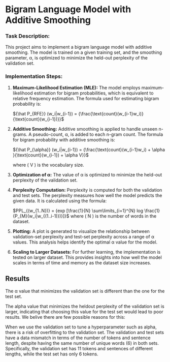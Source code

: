 # Bigram Language Model with Additive Smoothing 

### Task Description:

This project aims to implement a bigram language model with additive smoothing. The model is trained on a given training set, and the smoothing parameter, α, is optimized to minimize the held-out perplexity of the validation set. 

### Implementation Steps:

1. **Maximum-Likelihood Estimation (MLE):**
   The model employs maximum-likelihood estimation for bigram probabilities, which is equivalent to relative frequency estimation. The formula used for estimating bigram probability is:

   ${\hat P_{RFE}} (w_i|w_{i-1})  = {\frac{\text{count}(w_{i-1}w_i)}{\text{count}(w_{i-1})}}$
   
     
3. **Additive Smoothing:**
   Additive smoothing is applied to handle unseen n-grams. A pseudo-count, α, is added to each n-gram count. The formula for bigram probability with additive smoothing is:

   ${\hat P_{\alpha}} (w_i|w_{i-1})  = {\frac{\text{count}(w_{i-1}w_i) + \alpha }{\text{count}(w_{i-1}) + \alpha V}}$
   
   where \( V \) is the vocabulary size.

5. **Optimization of α:**
   The value of α is optimized to minimize the held-out perplexity of the validation set. 

6. **Perplexity Computation:**
   Perplexity is computed for both the validation and test sets. The perplexity measures how well the model predicts the given data. It is calculated using the formula:
   
   $PPL_{(w_{1..N})} = {exp [\frac{1}{N} \sum\limits_{i=1}^{N} log \frac{1}{P_{M}(w_i|w_{(1..i-1)})}]}$
   where \( N \) is the number of words in the dataset.

8. **Plotting:**
   A plot is generated to visualize the relationship between validation-set perplexity and test-set perplexity across a range of α values. This analysis helps identify the optimal α value for the model.

9. **Scaling to Larger Datasets:**
   For further learning, the implementation is tested on larger dataset. This provides insights into how well the model scales in terms of time and memory as the dataset size increases.

## Results

The α value that minimizes the validation set is different than the one for the test set.

The alpha value that minimizes the heldout perplexity of the validation set is larger, indicating that choosing this value for the test set would lead to poor results. We belive there are few possible reasons for this:

When we use the validation set to tune a hyperparameter such as alpha, there is a risk of overfitting to the validation set.
The validation and test sets have a data mismatch in terms of the number of tokens and sentence length, despite having the same number of unique words (6) in both sets. Specifically, the validation set has 11 tokens and sentences of different lengths, while the test set has only 6 tokens.

